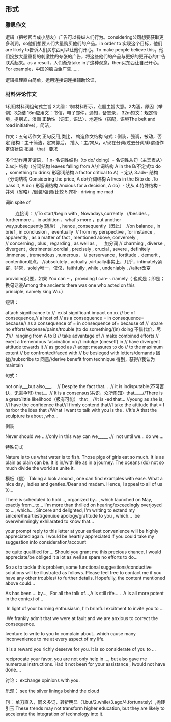 

## 形式

### 雅思作文
逻辑（把考官当成小朋友）广告可以操纵人们行为。considering公司想要获取更多利润，so他们想要人们大量购买他们的产品。in order to 实现这个目标，他们are likely to告诉人们买东西可以让他们开心。To make people believe this，他们投放大量重复的刺激性的夸张的广告，将这些他们的产品与更好的更开心的广告联系起来。as a result，人们渐渐take in了这种观念，then买东西让自己开心。For example，中国的脑白金广告……

逻辑推理直白简单，运用连接词连接辅助论证，

### 材料评论作文
1利用材料词组句式主旨
2大纲：1如材料所示，点题主旨大意。2内涵，原因（举例）3总结
16m应用文：书信，电子邮件，通知，备忘录，
32m短文：规定情境，提纲式，漫画
正确性（词汇，语法），地道性（搭配，语境The belt and road initiative），简洁，

作文：五句话作文
正句反用,类比，
构造作文结构
句式：倒装，强调，被动，否定
结构：主干简洁，定宾靠后，
插入：主/宾从，a/现在分词/过去分词/非谓语作定语状语
拓展   that   要求

多个动作用非谓语，
1.n- 名词性结构（to do/ doing）- 名词性从句（主宾表从）
2.adj- 结构（分词结构 leaves falling from A/介词结构 A in the B/不定式to do ，something to drink/ 形容词结构 a factor critical to A）- 定从
3.adv- 结构（分词结构 Considering the price, A do/介词结构 A lives in the B/to do .To pass it, A do / 形容词结构 Anxious for a decision, A do）- 状从
4.特殊结构 - 并列（省略）/倒装/强调/比较
5.宾补- driving me mad


词in spite of

        连接词：
//To start/begin with , Nowadays,currently 
 //besides ， furthermore ， in addition ，what's more ，put another way,subsequently(随后） , hence ,consequently（因此） 
//on balance , in brief , in conclusion ,  eventually 
// from my perspective , for instance , apparently , as a matter of fact , mentioned above, conversely ,  
// concerning , plus , regarding , as well as , 
    加分词
// charming , diverse , divergent , detrimental,cordial , precisely , crucial , severe , definitely  ,immense , tremendous ,numerous，
// perservance , fortitude ,  demerit , contention观点，
//absolutely , actually ,virtually事实上，几乎，intimately紧密，非常，solely唯一，仅仅，faithfully ,while , undeniably ,
//alter改变
 


providing只要，如果 You can ···，providing I can···.
namely（ 也就是；即是；换句话说Among the ancients there was one who acted on this principle, namely king Wu.）

短语：

attach significance to //  exist significant impact on xx // be of consequence,// a host of // as a consequence = in consequence= because// as a consequence of = in consequence of= because of //  spare no efforts/expense/pains/trouble (to do something/(in) doing 不惜代价，尽力//  ranging from A to B // take advantage of // make combined efforts // exert a tremendous fascination on // indulge (oneself) in // have divergent attitude towards it // as good as // adopt measures to do // to the maximum extent // be confronted/faced with // be besieged with letters/demands 困扰//subscribe to 同意//derive benefit from technique 得到，获得//我认为maintain

句式：

not only___but also___.  
 // Despite the fact that...  // it is indisputable(不可否认，无需争辩) that__  // It is a consensus(共识，众所周知）that____//There is a great/little likelihood（极有可能） that__ //It is -ed that...
//young as she is,
//I have the confidence that//I firmly contend that//I take the attitude that = I harbor the idea that
//What I want to talk with you is the .
//It's A that the sculpture is about ,who...


倒装

Never should we ...//only in this way can we_____ .//  not until we... do we....

特殊句式

Nature is to us what water is to fish.
Those pigs of girls eat so much.
It is as plain as plain can be.
It is in/with life as in a journey.
The oceans (do) not so much divide the world as unite it.

模板（信）
Taking a look around , one can find examples with ease.
What a nice day , ladies and gentles./Dear and madam.
Hence, I appeal to all of us to...

There is scheduled to hold..., organized by..., which launched on May, exactly from...to...
I'm more than thrilled on hearing/exceedingly overjoyed to ..., which...,
Sincere and delighted, I'm writing to extend my sincere/heartiest/genuiue apology/gratitude to you , which...  be overwhelmingly exhilarated to know that...

your prompt reply to this letter at your earliest convenience will be highly appreciated again.
I would be heartily appreciated if you could take my suggestion into consideration/account

be quite qualified for....
Should you grant me this precious chance, I would appreciate/be obliged it a lot as well as spare no efforts to do...

So as to tackle this problem, some functional suggestions/conductive solutions will be illustrated as follows.
Please feel free to contact me if you have any other troubles/ to further details.
Hopefully, the content mentioned above could...

As has been ... by..., 
For all the talk of...,A is still rife.....  A is all more potent in the context of...

 In light of your burning enthusiasm, I'm brimful excitment to invite you to ...

 We frankly admit that we were at fault and we are anxious to correct the consequence.

Iventure to write to you to complain about...which cause many inconvenience to me at every aspect of my life.

It is a reward you richly deserve for you.
It is so considerate of you to ...

reciprocate your favor,
you are not only help in ..., but also gave me numerous instructions.
Had it not been for your assistance , Iwould not have done....

讨论：
exchange opinions with you.

乐观：
see the silver linings behind the cloud

刊：
单刀直入，同义多词，转折明显（1.but/2.while/3.ago/4.fortunately）,抛砖引玉
These trends may not transform higher education, but they are likely to accelerate the integration of technology into it.

